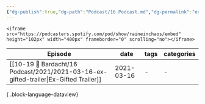 ```yaml
---
{"dg-publish":true,"dg-path":"Podcast/16 Podcast.md","dg-permalink":"ex-gifted","permalink":"/ex-gifted/","title":"📌 Ex-Gifted Podcast","pinned":true,"contentClasses":"dashboard cards","noteIcon":"","created":"","updated":"2023-07-09T10:05:36.020-04:00"}
---
```



```
<iframe src="https://podcasters.spotify.com/pod/show/raineinchaos/embed" height="102px" width="400px" frameborder="0" scrolling="no"></iframe>
```

| Episode                                                                                  | date       | tags | categories |
| ---------------------------------------------------------------------------------------- | ---------- | ---- | ---------- |
| [[10-19 💢 Bardacht/16 Podcast/2021/2021-03-16-ex-gifted-trailer\|Ex-Gifted Trailer]] | 2021-03-16 | \-   | \-         |

{ .block-language-dataview}
